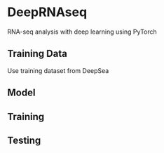 # DeepRNAseq
RNA-seq analysis with deep learning using PyTorch

## Training Data
Use training dataset from DeepSea

## Model

## Training

## Testing

